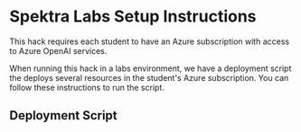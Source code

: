 # Spektra Labs Setup Instructions

This hack requires each student to have an Azure subscription with access to Azure OpenAI services.

When running this hack in a labs environment, we have a deployment script the deploys several resources in the student's Azure subscription. You can follow these instructions to run the script.

## Deployment Script

